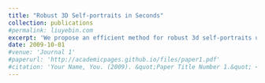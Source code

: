 ```yaml
---
title: "Robust 3D Self-portraits in Seconds"
collection: publications
#permalink: liuyebin.com
excerpt: 'We propose an efficient method for robust 3d self-portraits using a single RGBD camera.'
date: 2009-10-01
#venue: 'Journal 1'
#paperurl: 'http://academicpages.github.io/files/paper1.pdf'
#citation: 'Your Name, You. (2009). &quot;Paper Title Number 1.&quot; <i>Journal 1</i>. 1(1).'
---
```

